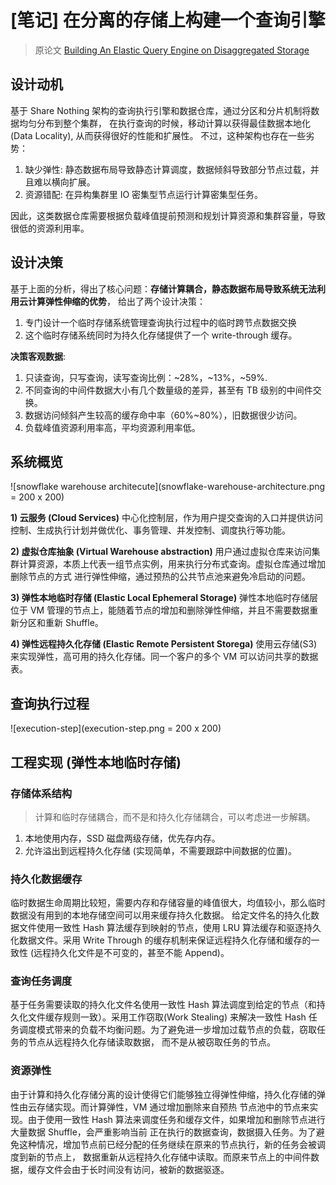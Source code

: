 # [笔记] 在分离的存储上构建一个查询引擎

> 原论文 [Building An Elastic Query Engine on Disaggregated Storage](https://15721.courses.cs.cmu.edu/spring2023/papers/02-modern/vuppalapati-nsdi22.pdf)

## 设计动机

基于 Share Nothing 架构的查询执行引擎和数据仓库，通过分区和分片机制将数据均匀分布到整个集群，
在执行查询的时候，移动计算以获得最佳数据本地化(Data Locality), 从而获得很好的性能和扩展性。
不过，这种架构也存在一些劣势：

1. 缺少弹性: 静态数据布局导致静态计算调度，数据倾斜导致部分节点过载，并且难以横向扩展。
2. 资源错配: 在异构集群里 IO 密集型节点运行计算密集型任务。

因此，这类数据仓库需要根据负载峰值提前预测和规划计算资源和集群容量，导致很低的资源利用率。

## 设计决策

基于上面的分析，得出了核心问题：**存储计算耦合，静态数据布局导致系统无法利用云计算弹性伸缩的优势**，
给出了两个设计决策：

1. 专门设计一个临时存储系统管理查询执行过程中的临时跨节点数据交换
2. 这个临时存储系统同时为持久化存储提供了一个 write-through 缓存。

**决策客观数据**:

1. 只读查询，只写查询，读写查询比例：~28%，~13%，~59%.
2. 不同查询的中间件数据大小有几个数量级的差异，甚至有 TB 级别的中间件交换。
3. 数据访问倾斜产生较高的缓存命中率（60%~80%），旧数据很少访问。
4. 负载峰值资源利用率高，平均资源利用率低。

## 系统概览

![snowflake warehouse architecute](snowflake-warehouse-architecture.png = 200 x 200)

**1) 云服务 (Cloud Services)**
中心化控制层，作为用户提交查询的入口并提供访问控制、生成执行计划并做优化、事务管理、并发控制、调度执行等功能。

**2) 虚拟仓库抽象 (Virtual Warehouse abstraction)**
用户通过虚拟仓库来访问集群计算资源，本质上代表一组节点实例，用来执行分布式查询。虚拟仓库通过增加删除节点的方式
进行弹性伸缩，通过预热的公共节点池来避免冷启动的问题。

**3) 弹性本地临时存储 (Elastic Local Ephemeral Storage)**
弹性本地临时存储层位于 VM 管理的节点上，能随着节点的增加和删除弹性伸缩，并且不需要数据重新分区和重新 Shuffle。

**4) 弹性远程持久化存储 (Elastic Remote Persistent Storega)**
使用云存储(S3)来实现弹性，高可用的持久化存储。同一个客户的多个 VM 可以访问共享的数据表。

## 查询执行过程

![execution-step](execution-step.png = 200 x 200)

## 工程实现 (弹性本地临时存储)

### 存储体系结构

> 计算和临时存储耦合，而不是和持久化存储耦合，可以考虑进一步解耦。

1. 本地使用内存，SSD 磁盘两级存储，优先存内存。
2. 允许溢出到远程持久化存储 (实现简单，不需要跟踪中间数据的位置)。

### 持久化数据缓存

临时数据生命周期比较短，需要内存和存储容量的峰值很大，均值较小，那么临时数据没有用到的本地存储空间可以用来缓存持久化数据。
给定文件名的持久化数据文件使用一致性 Hash 算法缓存到映射的节点，使用 LRU 算法缓存和驱逐持久化数据文件。采用 Write Through
的缓存机制来保证远程持久化存储和缓存的一致性 (远程持久化文件是不可变的，甚至不能 Append)。

### 查询任务调度

基于任务需要读取的持久化文件名使用一致性 Hash 算法调度到给定的节点（和持久化文件缓存规则一致）。采用工作窃取(Work Stealing)
来解决一致性 Hash 任务调度模式带来的负载不均衡问题。为了避免进一步增加过载节点的负载，窃取任务的节点从远程持久化存储读取数据，
而不是从被窃取任务的节点。

### 资源弹性

由于计算和持久化存储分离的设计使得它们能够独立得弹性伸缩，持久化存储的弹性由云存储实现。而计算弹性，VM 通过增加删除来自预热
节点池中的节点来实现。由于使用一致性 Hash 算法来调度任务和缓存文件，如果增加和删除节点进行大量数据 Shuffle，会严重影响当前
正在执行的数据查询，数据摄入任务。为了避免这种情况，增加节点前已经分配的任务继续在原来的节点执行，新的任务会被调度到新的节点上，
数据重新从远程持久化存储中读取。而原来节点上的中间件数据，缓存文件会由于长时间没有访问，被新的数据驱逐。